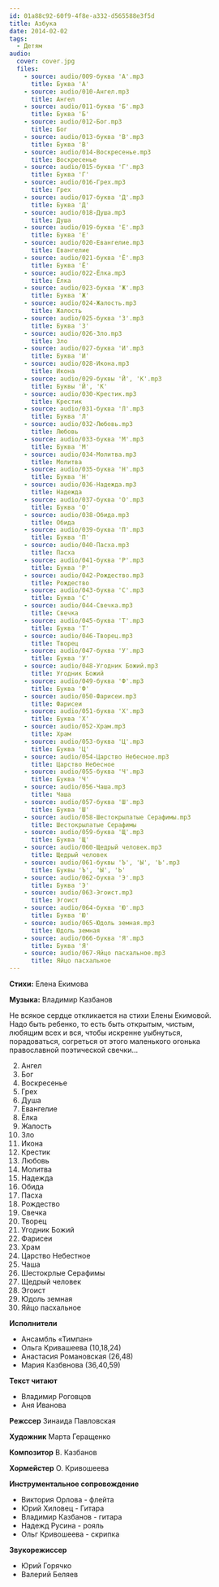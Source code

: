 ```yaml
---
id: 01a88c92-60f9-4f8e-a332-d565588e3f5d
title: Азбука
date: 2014-02-02
tags:
  - Детям
audio:
  cover: cover.jpg
  files:
    - source: audio/009-буква 'А'.mp3
      title: Буква 'А'
    - source: audio/010-Ангел.mp3
      title: Ангел
    - source: audio/011-буква 'Б'.mp3
      title: Буква 'Б'
    - source: audio/012-Бог.mp3
      title: Бог
    - source: audio/013-буква 'В'.mp3
      title: Буква 'В'
    - source: audio/014-Воскресенье.mp3
      title: Воскресенье
    - source: audio/015-буква 'Г'.mp3
      title: Буква 'Г'
    - source: audio/016-Грех.mp3
      title: Грех
    - source: audio/017-буква 'Д'.mp3
      title: Буква 'Д'
    - source: audio/018-Душа.mp3
      title: Душа
    - source: audio/019-буква 'Е'.mp3
      title: Буква 'Е'
    - source: audio/020-Евангелие.mp3
      title: Евангелие
    - source: audio/021-буква 'Ё'.mp3
      title: Буква 'Ё'
    - source: audio/022-Ёлка.mp3
      title: Ёлка
    - source: audio/023-буква 'Ж'.mp3
      title: Буква 'Ж'
    - source: audio/024-Жалость.mp3
      title: Жалость
    - source: audio/025-буква 'З'.mp3
      title: Буква 'З'
    - source: audio/026-Зло.mp3
      title: Зло
    - source: audio/027-буква 'И'.mp3
      title: Буква 'И'
    - source: audio/028-Икона.mp3
      title: Икона
    - source: audio/029-буквы 'Й', 'К'.mp3
      title: Буквы 'Й', 'К'
    - source: audio/030-Крестик.mp3
      title: Крестик
    - source: audio/031-буква 'Л'.mp3
      title: Буква 'Л'
    - source: audio/032-Любовь.mp3
      title: Любовь
    - source: audio/033-буква 'М'.mp3
      title: Буква 'М'
    - source: audio/034-Молитва.mp3
      title: Молитва
    - source: audio/035-буква 'Н'.mp3
      title: Буква 'Н'
    - source: audio/036-Надежда.mp3
      title: Надежда
    - source: audio/037-буква 'О'.mp3
      title: Буква 'О'
    - source: audio/038-Обида.mp3
      title: Обида
    - source: audio/039-буква 'П'.mp3
      title: Буква 'П'
    - source: audio/040-Пасха.mp3
      title: Пасха
    - source: audio/041-буква 'Р'.mp3
      title: Буква 'Р'
    - source: audio/042-Рождество.mp3
      title: Рождество
    - source: audio/043-буква 'С'.mp3
      title: Буква 'С'
    - source: audio/044-Свечка.mp3
      title: Свечка
    - source: audio/045-буква 'Т'.mp3
      title: Буква 'Т'
    - source: audio/046-Творец.mp3
      title: Творец
    - source: audio/047-буква 'У'.mp3
      title: Буква 'У'
    - source: audio/048-Угодник Божий.mp3
      title: Угодник Божий
    - source: audio/049-буква 'Ф'.mp3
      title: Буква 'Ф'
    - source: audio/050-Фарисеи.mp3
      title: Фарисеи
    - source: audio/051-буква 'Х'.mp3
      title: Буква 'Х'
    - source: audio/052-Храм.mp3
      title: Храм
    - source: audio/053-буква 'Ц'.mp3
      title: Буква 'Ц'
    - source: audio/054-Царство Небесное.mp3
      title: Царство Небесное
    - source: audio/055-буква 'Ч'.mp3
      title: Буква 'Ч'
    - source: audio/056-Чаша.mp3
      title: Чаша
    - source: audio/057-буква 'Ш'.mp3
      title: Буква 'Ш'
    - source: audio/058-Шестокрылатые Серафимы.mp3
      title: Шестокрылатые Серафимы
    - source: audio/059-буква 'Щ'.mp3
      title: Буква 'Щ'
    - source: audio/060-Щедрый человек.mp3
      title: Щедрый человек
    - source: audio/061-буквы 'Ъ', 'Ы', 'Ь'.mp3
      title: Буквы 'Ъ', 'Ы', 'Ь'
    - source: audio/062-буква 'Э'.mp3
      title: Буква 'Э'
    - source: audio/063-Эгоист.mp3
      title: Эгоист
    - source: audio/064-буква 'Ю'.mp3
      title: Буква 'Ю'
    - source: audio/065-Юдоль земная.mp3
      title: Юдоль земная
    - source: audio/066-буква 'Я'.mp3
      title: Буква 'Я'
    - source: audio/067-Яйцо пасхальное.mp3
      title: Яйцо пасхальное
---
```


**Стихи:**
Елена Екимова

**Музыка:**
Владимир Казбанов

Не всякое сердце откликается на стихи Елены Екимовой. <br>
Надо быть ребенко, то есть быть открытым, чистым, <br>
любящим всех и вся, чтобы искренне уыбнуться, <br>
порадоваться, согреться от этого маленького огонька <br>
православной поэтической свечки…

2. Ангел
4. Бог
6. Воскресенье 
8. Грех 
10. Душа 
12. Евангелие 
14. Ёлка
16. Жалость 
18. Зло
20. Икона
22. Крестик
24. Любовь
26. Молитва
28. Надежда
30. Обида
32. Пасха
34. Рождество
36. Свечка 
38. Творец
40. Угодник Божий 
42. Фарисеи 
44. Храм
46. Царство Небестное
48. Чаша
50. Шестокрлые Серафимы
52. Щедрый человек
55. Эгоист
57. Юдоль земная
59. Яйцо пасхальное

**Исполнители** 
  * Ансамбль «Тимпан»
  * Ольга Кривашеева (10,18,24)
  * Анастасия Романовская (26,48)
  * Мария Казбвнова (36,40,59)

**Текст читают** 
 * Владимир Роговцов
 * Аня Иванова

**Режссер** Зинаида Павловская

**Художник** Марта Геращенко

**Композитор** В. Казбанов

**Хормейстер** О. Кривошеева

**Инструментальное сопровождение** 
 * Виктория Орлова - флейта
 * Юрий Хиловец - Гитара
 * Владимир Казбанов -  гитара
 * Надежд Русина - рояль
 * Ольг Кривошеева - скрипка

**Звукорежиссер** 
 * Юрий Горячко
 * Валерий Беляев